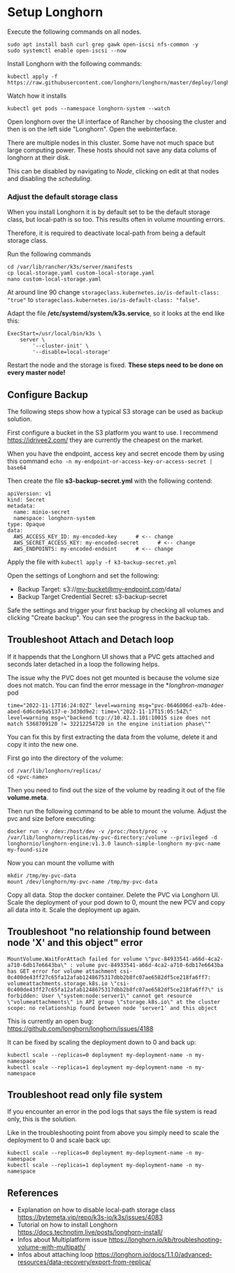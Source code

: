 # Setup Longhorn
Execute the following commands on all nodes.
```
sudo apt install bash curl grep gawk open-iscsi nfs-common -y
sudo systemctl enable open-iscsi --now
```

Install Longhorn with the following commands:

```
kubectl apply -f https://raw.githubusercontent.com/longhorn/longhorn/master/deploy/longhorn.yaml
```

Watch how it installs
```
kubectl get pods --namespace longhorn-system --watch
```

Open longhorn over the UI interface of Rancher by choosing the cluster and then is on the left side "Longhorn". Open the webinterface.

There are multiple nodes in this cluster. Some have not much space but large computing power. These hosts should not save any data colums of longhorn at their disk.

This can be disabled by navigating to *Node*, clicking on edit at that nodes and disabling the *scheduling*.

### Adjust the default storage class

When you install Longhorn it is by default set to be the default storage class, but local-path is so too. This results often in volume mounting errors.

Therefore, it is required to deactivate local-path from being a default storage class. 

Run the following commands
```
cd /var/lib/rancher/k3s/server/manifests
cp local-storage.yaml custom-local-storage.yaml
nano custom-local-storage.yaml
```
At around line 90 change ```storageclass.kubernetes.io/is-default-class: "true"``` to ```storageclass.kubernetes.io/is-default-class: "false"```.

Adapt the file **/etc/systemd/system/k3s.service**, so it looks at the end like this:
```
ExecStart=/usr/local/bin/k3s \
    server \
        '--cluster-init' \
        '--disable=local-storage'
```

Restart the node and the storage is fixed.
**These steps need to be done on every master node!**

## Configure Backup
The following steps show how a typical S3 storage can be used as backup solution.

First configure a bucket in the S3 platform you want to use. I recommend https://idrivee2.com/ they are currently the cheapest on the market.

When you have the endpoint, access key and secret encode them by using this command ```echo -n my-endpoint-or-access-key-or-access-secret | base64```

Then create the file **s3-backup-secret.yml** with the following contend:

```
apiVersion: v1
kind: Secret
metadata:
  name: minio-secret
  namespace: longhorn-system
type: Opaque
data:
  AWS_ACCESS_KEY_ID: my-encoded-key      # <-- change
  AWS_SECRET_ACCESS_KEY: my-encoded-secret      # <-- change
  AWS_ENDPOINTS: my-encoded-endoint      # <-- change
```

Apply the file with ```kubectl apply -f k3-backup-secret.yml```

Open the settings of Longhorn and set the following:
* Backup Target: s3://my-bucket@my-endpoint.com/data/
* Backup Target Credential Secret: s3-backup-secret

Safe the settings and trigger your first backup by checking all volumes and clicking "Create backup". 
You can see the progress in the backup tab.

## Troubleshoot Attach and Detach loop
If it happends that the Longhorn UI shows that a PVC gets attached and seconds later detached in a loop the following helps.

The issue why the PVC does not get mounted is because the volume size does not match. You can find the error message in the **longhron-manager* pod
```
time="2022-11-17T16:24:02Z" level=warning msg="pvc-0646006d-ea7b-4dee-abed-6d6cde9a5137-e-3d30d9e2: time=\"2022-11-17T15:05:54Z\" level=warning msg=\"backend tcp://10.42.1.101:10015 size does not match 5368709120 != 32212254720 in the engine initiation phase\""
```

You can fix this by first extracting the data from the volume, delete it and copy it into the new one.

First go into the directory of the volume:

```
cd /var/lib/longhorn/replicas/
cd <pvc-name>
```

Then you need to find out the size of the volume by reading it out of the file **volume.meta**.

Then run the following command to be able to mount the volume. Adjust the pvc and size before executing:
```
docker run -v /dev:/host/dev -v /proc:/host/proc -v /var/lib/longhorn/replicas/my-pvc-directory:/volume --privileged -d longhornio/longhorn-engine:v1.3.0 launch-simple-longhorn my-pvc-name my-found-size
```

Now you can mount the vollume with
```
mkdir /tmp/my-pvc-data
mount /dev/longhorn/my-pvc-name /tmp/my-pvc-data
```

Copy all data.
Stop the docker container.
Delete the PVC via Longhorn UI.
Scale the deployment of your pod down to 0, mount the new PCV and copy all data into it.
Scale the deployment up again.

## Troubleshoot "no relationship found between node 'X' and this object" error

```
MountVolume.WaitForAttach failed for volume \"pvc-84933541-a66d-4ca2-a710-6db17e6643ba\" : volume pvc-84933541-a66d-4ca2-a710-6db17e6643ba has GET error for volume attachment csi-0c400de43ff27c65fa12afab1248675317dbb2b8fc07ae6582df5ce218fa6ff7: volumeattachments.storage.k8s.io \"csi-0c400de43ff27c65fa12afab1248675317dbb2b8fc07ae6582df5ce218fa6ff7\" is forbidden: User \"system:node:server1\" cannot get resource \"volumeattachments\" in API group \"storage.k8s.io\" at the cluster scope: no relationship found between node 'server1' and this object
```

This is currently an open bug: https://github.com/longhorn/longhorn/issues/4188

It can be fixed by scaling the deployment down to 0 and back up:

```
kubectl scale --replicas=0 deployment my-deployment-name -n my-namespace
kubectl scale --replicas=1 deployment my-deployment-name -n my-namespace
```

## Troubleshoot read only file system
If you encounter an error in the pod logs that says the file system is read only, this is the solution.

Like in the troubleshooting point from above you simply need to scale the deployment to 0 and scale back up:
```
kubectl scale --replicas=0 deployment my-deployment-name -n my-namespace
kubectl scale --replicas=1 deployment my-deployment-name -n my-namespace
```


## References
* Explanation on how to disable local-path storage class https://bytemeta.vip/repo/k3s-io/k3s/issues/4083
* Tutorial on how to install Longhorn https://docs.technotim.live/posts/longhorn-install/
* Infos about Multiplatform issue https://longhorn.io/kb/troubleshooting-volume-with-multipath/
* Infos about attaching loop https://longhorn.io/docs/1.1.0/advanced-resources/data-recovery/export-from-replica/
